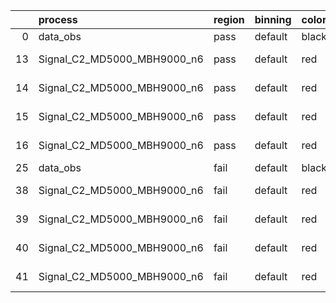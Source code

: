 |    | process                     | region   | binning   | color   | process_type   |   scale | variation   | source_filename                                                      | source_histname    | alias                       | title     |   combine_idx |     lnN |   shapes | syst_type   | direction   | variation_alias   |
|---:|:----------------------------|:---------|:----------|:--------|:---------------|--------:|:------------|:---------------------------------------------------------------------|:-------------------|:----------------------------|:----------|--------------:|--------:|---------:|:------------|:------------|:------------------|
|  0 | data_obs                    | pass     | default   | black   | DATA           |       1 | nominal     | ./histograms_for_2DAlphabet_v18//BH_Data.root                        | hpass              | Data                        | Data      |           nan | nan     |      nan | nan         | nan         | nan               |
| 13 | Signal_C2_MD5000_MBH9000_n6 | pass     | default   | red     | SIGNAL         |       1 | lumi        | ./histograms_for_2DAlphabet_v18//BH_Signal_C2_MD5000_MBH9000_n6.root | hpass              | Signal_C2_MD5000_MBH9000_n6 | BH signal |           nan |   1.016 |      nan | lnN         | nan         | nan               |
| 14 | Signal_C2_MD5000_MBH9000_n6 | pass     | default   | red     | SIGNAL         |       1 | SVM         | ./histograms_for_2DAlphabet_v18//BH_Signal_C2_MD5000_MBH9000_n6.root | hpass_SVMsyst_up   | Signal_C2_MD5000_MBH9000_n6 | BH signal |           nan | nan     |        1 | shapes      | Up          | SVMsyst           |
| 15 | Signal_C2_MD5000_MBH9000_n6 | pass     | default   | red     | SIGNAL         |       1 | SVM         | ./histograms_for_2DAlphabet_v18//BH_Signal_C2_MD5000_MBH9000_n6.root | hpass_SVMsyst_down | Signal_C2_MD5000_MBH9000_n6 | BH signal |           nan | nan     |        1 | shapes      | Down        | SVMsyst           |
| 16 | Signal_C2_MD5000_MBH9000_n6 | pass     | default   | red     | SIGNAL         |       1 | nominal     | ./histograms_for_2DAlphabet_v18//BH_Signal_C2_MD5000_MBH9000_n6.root | hpass              | Signal_C2_MD5000_MBH9000_n6 | BH signal |           nan | nan     |      nan | nan         | nan         | nan               |
| 25 | data_obs                    | fail     | default   | black   | DATA           |       1 | nominal     | ./histograms_for_2DAlphabet_v18//BH_Data.root                        | hfail              | Data                        | Data      |           nan | nan     |      nan | nan         | nan         | nan               |
| 38 | Signal_C2_MD5000_MBH9000_n6 | fail     | default   | red     | SIGNAL         |       1 | lumi        | ./histograms_for_2DAlphabet_v18//BH_Signal_C2_MD5000_MBH9000_n6.root | hfail              | Signal_C2_MD5000_MBH9000_n6 | BH signal |           nan |   1.016 |      nan | lnN         | nan         | nan               |
| 39 | Signal_C2_MD5000_MBH9000_n6 | fail     | default   | red     | SIGNAL         |       1 | SVM         | ./histograms_for_2DAlphabet_v18//BH_Signal_C2_MD5000_MBH9000_n6.root | hfail_SVMsyst_up   | Signal_C2_MD5000_MBH9000_n6 | BH signal |           nan | nan     |        1 | shapes      | Up          | SVMsyst           |
| 40 | Signal_C2_MD5000_MBH9000_n6 | fail     | default   | red     | SIGNAL         |       1 | SVM         | ./histograms_for_2DAlphabet_v18//BH_Signal_C2_MD5000_MBH9000_n6.root | hfail_SVMsyst_down | Signal_C2_MD5000_MBH9000_n6 | BH signal |           nan | nan     |        1 | shapes      | Down        | SVMsyst           |
| 41 | Signal_C2_MD5000_MBH9000_n6 | fail     | default   | red     | SIGNAL         |       1 | nominal     | ./histograms_for_2DAlphabet_v18//BH_Signal_C2_MD5000_MBH9000_n6.root | hfail              | Signal_C2_MD5000_MBH9000_n6 | BH signal |           nan | nan     |      nan | nan         | nan         | nan               |